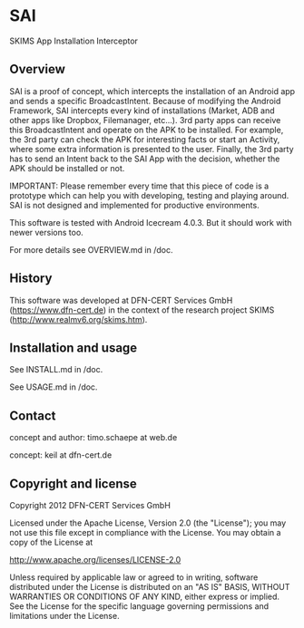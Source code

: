 SAI
===

SKIMS App Installation Interceptor

Overview
--------

SAI is a proof of concept, which intercepts the installation of an Android app and
sends a specific BroadcastIntent. Because of modifying the Android Framework, SAI
intercepts every kind of installations (Market, ADB and other apps like Dropbox,
Filemanager, etc...). 3rd party apps can receive this BroadcastIntent
and operate on the APK to be installed. For example, the 3rd party can check the
APK for interesting facts or start an Activity, where some extra information is
presented to the user. Finally, the 3rd party has to send an Intent back to the
SAI App with the decision, whether the APK should be installed or not.

IMPORTANT: Please remember every time that this piece of code is a prototype which
can help you with developing, testing and playing around. SAI is not designed and
implemented for productive environments.

This software is tested with Android Icecream 4.0.3. But it should work with
newer versions too.

For more details see OVERVIEW.md in /doc.

History
-------

This software was developed at DFN-CERT Services GmbH (https://www.dfn-cert.de)
in the context of the research project SKIMS (http://www.realmv6.org/skims.htm).

Installation and usage
----------------------

See INSTALL.md in /doc.

See USAGE.md in /doc.

Contact
-------

concept and author: timo.schaepe at web.de

concept: keil at dfn-cert.de

Copyright and license
---------------------

Copyright 2012 DFN-CERT Services GmbH

Licensed under the Apache License, Version 2.0 (the "License");
you may not use this file except in compliance with the License.
You may obtain a copy of the License at

http://www.apache.org/licenses/LICENSE-2.0

Unless required by applicable law or agreed to in writing, software
distributed under the License is distributed on an "AS IS" BASIS,
WITHOUT WARRANTIES OR CONDITIONS OF ANY KIND, either express or implied.
See the License for the specific language governing permissions and
limitations under the License.

